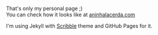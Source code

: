 That's only my personal page ;)  
You can check how it looks like at [aninhalacerda.com](http://aninhalacerda.com)

I'm using Jekyll with [Scribble](https://github.com/muan/scribble/fork) theme and GitHub Pages for it.
